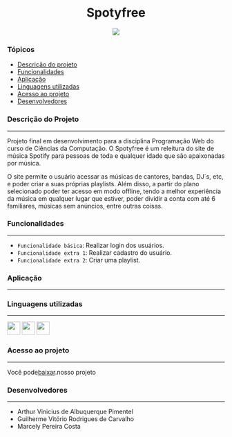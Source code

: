 <h1 align="center" id="inicio">Spotyfree</h1>
<p align="center"><img src="http://img.shields.io/static/v1?label=STATUS&message=EM%20DESENVOLVIMENTO&color=GREEN&style=for-the-badge"/></p>
<h3>Tópicos</h3>
<ul>
    <li><a href="#descricao">Descrição do projeto</a></li>
    <li><a href="#funcionalidades">Funcionalidades</a></li>
    <li><a href="#aplicacao">Aplicação</a></li>
    <li><a href="#linguagens">Linguagens utilizadas</a></li>
    <li><a href="#acesso">Acesso ao projeto</a></li>
    <li><a href="#desenvolvedores">Desenvolvedores</a></li>
</ul>
<h3 id="descricao">Descrição do Projeto</h3>
<hr>
<p>Projeto final em desenvolvimento para a disciplina Programação Web do curso de Ciências da Computação. O Spotyfree é um releitura do site de música Spotify para pessoas de toda e qualquer idade que são apaixonadas por música.
  
  O site permite o usuário acessar as músicas de cantores, bandas, DJ´s, etc, e poder criar a suas próprias playlists. Além disso, a partir do plano selecionado poder ter acesso em modo offline, tendo a melhor experiência da música em qualquer lugar que estiver, poder dividir a conta com até 6 familiares, músicas sem anúncios, entre outras coisas.
</p>
<h3 id="funcionalidades">Funcionalidades</h3>
<hr>

- `Funcionalidade básica`: Realizar login dos usuários.
- `Funcionalidade extra 1`: Realizar cadastro do usuário.
- `Funcionalidade extra 2`: Criar uma playlist.

<h3 id="aplicacao">Aplicação</h3>
<hr>

<h3 id="linguagens">Linguagens utilizadas</h3>
<hr>
<div>
  <img height="30" width="30" src="https://cdn.jsdelivr.net/gh/devicons/devicon/icons/html5/html5-original-wordmark.svg"/>
  <img height="30" width="30" src="https://cdn.jsdelivr.net/gh/devicons/devicon/icons/css3/css3-original-wordmark.svg" />
  <img height="30" width="30" src="https://cdn.jsdelivr.net/gh/devicons/devicon/icons/php/php-original.svg" />
</div>

<h3 id="acesso">Acesso ao projeto</h3>
<hr>
<p>Você pode<a href="">baixar</a>.nosso projeto</p>

<h3 id="desenvolvedores">Desenvolvedores</h3>
<hr>
<ul>
  <li>Arthur Vinicius de Albuquerque Pimentel</li>
  <li>Guilherme Vitório Rodrigues de Carvalho</li>
  <li>Marcely Pereira Costa</li>
</ul>
